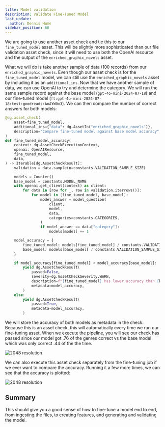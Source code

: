 ```yaml
---
title: Model validation
description: Validate Fine-Tuned Model
last_update:
  author: Dennis Hume
sidebar_position: 60
---
```


We are going to use another asset check and tie this to our `fine_tuned_model` asset. This will be slightly more sophisticated than our file validation asset check, since it will need to use both the OpenAI resource and the output of the `enriched_graphic_novels` asset.

What we will do is take another sample of data (100 records) from our `enriched_graphic_novels`. Even though our asset check is for the `fine_tuned_model` model, we can still use the `enriched_graphic_novels` asset by including it as an `additional_ins`. Now that we have another sample of data, we can use OpenAI to try and determine the category. We will run the same sample record against the base model (`gpt-4o-mini-2024-07-18`) and our fine-tuned model (`ft:gpt-4o-mini-2024-07-18:test:goodreads:AoAYW0x3`). We can then compare the number of correct answers for both models:

```python
@dg.asset_check(
    asset=fine_tuned_model,
    additional_ins={"data": dg.AssetIn("enriched_graphic_novels")},
    description="Compare fine-tuned model against base model accuracy",
)
def fine_tuned_model_accuracy(
    context: dg.AssetCheckExecutionContext,
    openai: OpenAIResource,
    fine_tuned_model,
    data,
) -> Iterable[dg.AssetCheckResult]:
    validation = data.sample(n=constants.VALIDATION_SAMPLE_SIZE)

    models = Counter()
    base_model = constants.MODEL_NAME
    with openai.get_client(context) as client:
        for data in [row for _, row in validation.iterrows()]:
            for model in [fine_tuned_model, base_model]:
                model_answer = model_question(
                    client,
                    model,
                    data,
                    categories=constants.CATEGORIES,
                )
                if model_answer == data["category"]:
                    models[model] += 1

    model_accuracy = {
        fine_tuned_model: models[fine_tuned_model] / constants.VALIDATION_SAMPLE_SIZE,
        base_model: models[base_model] / constants.VALIDATION_SAMPLE_SIZE,
    }

    if model_accuracy[fine_tuned_model] < model_accuracy[base_model]:
        yield dg.AssetCheckResult(
            passed=False,
            severity=dg.AssetCheckSeverity.WARN,
            description=f"{fine_tuned_model} has lower accuracy than {base_model}",
            metadata=model_accuracy,
        )
    else:
        yield dg.AssetCheckResult(
            passed=True,
            metadata=model_accuracy,
        )
```

We will store the accuracy of both models as metadata in the check. Because this is an asset check, this will automatically every time we run our fine-tuning asset. When we execute the pipeline, you will see our check has passed since our model got .76 of the genres correct vs the base model which was only correct .44 of the the time.

![2048 resolution](/images/tutorial/llm-fine-tuning/model_accuracy_1.png)

We can also execute this asset check separately from the fine-tuning job if we ever want to compare the accuracy. Running it a few more times, we can see that the accuracy is plotted:

![2048 resolution](/images/tutorial/llm-fine-tuning/model_accuracy_2.png)

## Summary

This should give you a good sense of how to fine-tune a model end to end, from ingesting the files, to creating features, and generating and validating the model.